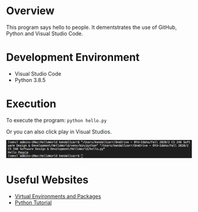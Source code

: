 # Overview
This program says hello to people. It dementstrates the use of GitHub, Python and Visual Studio Code.

# Development Environment
* Visual Studio Code
* Python 3.8.5

# Execution
To execute the program: `python hello.py`

Or you can also click play in Visual Studios.

![](ScreenShot.png)
# Useful Websites
* [Virtual Environments and Packages](https://docs.python.org/3/tutorial/venv.html)
* [Python Tutorial](https://docs.python.org/3/tutorial/)
